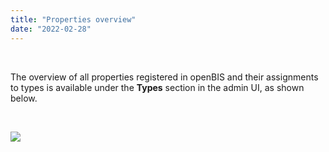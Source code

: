 ```yaml
---
title: "Properties overview"
date: "2022-02-28"
---
```


 

The overview of all properties registered in openBIS and their assignments to types is available under the **Types** section in the admin UI, as shown below.

 

![](https://openbis.ch/wp-content/uploads/2022/02/properties-overview-admin-UI-1024x640.png)

